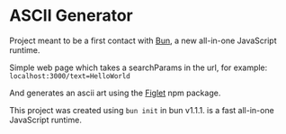 # ASCII Generator

Project meant to be a first contact with [Bun](https://bun.sh), a new all-in-one JavaScript runtime.

Simple web page which takes a searchParams in the url, for example:
`localhost:3000/text=HelloWorld`

And generates an ascii art using the [Figlet](https://www.npmjs.com/package/figlet) npm package.




This project was created using `bun init` in bun v1.1.1.  is a fast all-in-one JavaScript runtime.
